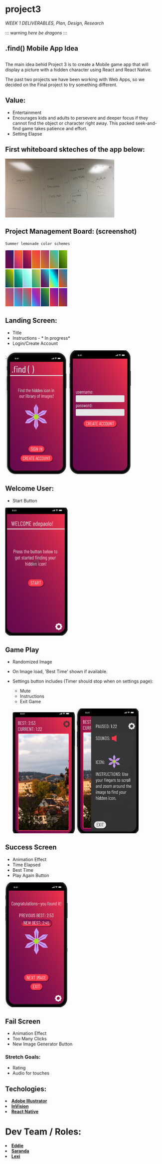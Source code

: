 # project3

<div class="warning">
<p><em> WEEK 1 DELIVERABLES, Plan, Design, Research</em></p>
</div>

::: warning
*here be dragons*
:::


## .find() Mobile App Idea <h2>

The main idea behid Project 3 is to create a Mobile game app that will display a picture with a hidden character using React and React Native.

The past two projects we have been working with Web Apps, so we decided on the Final project to try something different.

## Value:
* Entertainment
* Encourages kids and adults to persevere and deeper focus if they cannot find the object or character right away. This packed seek-and-find game takes patience and effort.
* Setting Elapse 


## First whiteboard skteches of the app below: 

<img src="images/sketch.jpg" width="350">



## Project Management Board: (screenshot)
    Summer lemonade color schemes

<img src="images/gardients.png" width="200">



## Landing Screen:
* Title
* Instructions - * In progress* 
* Login/Create Account

<img src="images/welcome.png" width="200">  <img src="images/create.png" width="200"> 

## Welcome User:
* Start Button

<img src="images/Start.png" width="200"> 

## Game Play
* Randomized Image 
* On Image load, 'Best Time' shown if available. 
* Settings button includes (Timer should stop when on settings page): 
    - Mute
    - Instructions
    - Exit Game
   
    
  <img src="images/play.png" width="200">  <img src="images/Settings.png" width="200"> 


## Success Screen
* Animation Effect
* Time Elapsed
* Best Time
* Play Again Button

<img src="images/Win.png" width="200"> 


## Fail Screen
* Animation Effect
* Too Many Clicks
* New Image Generator Button





### Stretch Goals: 
* Rating
* Audio for touches
















## Techologies:

<li><strong><a href="https://www.adobe.com/products/illustrator.html?gclid=EAIaIQobChMIw52uk6Ck5QIVAtlkCh27_Q4FEAAYASAAEgIyCPD_BwE&sdid=KKQML&mv=search&ef_id=EAIaIQobChMIw52uk6Ck5QIVAtlkCh27_Q4FEAAYASAAEgIyCPD_BwE:G:s&s_kwcid=AL!3085!3!332938048272!e!!g!!illustrator">Adobe Illustrator</a></strong>


<li><strong><a href="https://projects.invisionapp.com/share/65UFNG4G3ZB#/screens/">InVision</a></strong>

<li><strong><a href="https://facebook.github.io/react-native/showcase">React Native</a></strong>

 <!-- <li><strong><a href="https://facebook.github.io/react-native/showcase">React Native</a></strong> -->























# Dev Team / Roles: 
<li><strong><a href="https://github.com/edepaolo">Eddie</a></strong> 
<li><strong><a href="https://github.com/annda7">Saranda</a></strong> 
 <li><strong><a href="https://github.com/lexi-winstanley">Lexi</a></strong>